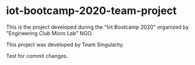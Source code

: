 # iot-bootcamp-2020-team-project

This is the project developed during the "Iot Bootcamp 2020" organized by "Engineering Club Micro Lab" NGO.

This project was developed by Team Singularity.

Test for commit changes.
